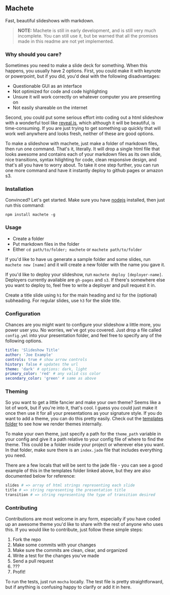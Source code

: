 Machete
-------

Fast, beautiful slideshows with markdown.

> **NOTE:** Machete is still in early development, and is still very much incomplete. You can still use it, but be warned that all the promises made in this readme are not yet implemented.


### Why should you care?

Sometimes you need to make a slide deck for something. When this happens, you usually have 2 options. First, you could make it with keynote or powerpoint, but if you did, you'd deal with the following disadvantages:

- Questionable GUI as an interface
- Not optimized for code and code highlighting
- Unsure it will work correctly on whatever computer you are presenting on
- Not easily shareable on the internet

Second, you could put some serious effort into coding out a html slideshow with a wonderful tool like [reveal.js](https://github.com/hakimel/reveal.js), which although it will be beautiful, is time-consuming. If you are just trying to get something up quickly that will work well anywhere and looks fresh, neither of these are good options.

To make a slideshow with machete, just make a folder of markdown files, then run one command. That's it, literally. It will drop a single html file that looks awesome and contains each of your markdown files as its own slide, nice transitions, syntax hilighting for code, clean responsive design, and that's all you have to worry about. To take it one step further, you can run one more command and have it instantly deploy to github pages or amazon s3.

### Installation

Convinced? Let's get started. Make sure you have [nodejs](http://nodejs.org) installed, then just run this command:

`npm install machete -g`

### Usage

- Create a folder
- Put markdown files in the folder
- Either `cd path/to/folder; machete` or `machete path/to/folder`

If you'd like to have us generate a sample folder and some slides, run `machete new [name]` and it will create a new folder with the name you gave it.

If you'd like to deploy your slideshow, run `machete deploy [deployer-name]`. Deployers currently available are `gh-pages` and `s3`. If there's somewhere else you want to deploy to, feel free to write a deployer and pull request it in.

Create a title slide using `h1` for the main heading and `h2` for the (optional) subheading. For regular slides, use `h3` for the slide title.

### Configuration

Chances are you might want to configure your slideshow a little more, you power user you. No worries, we've got you covered. Just drop a file called `config.yml` into your presentation folder, and feel free to specify any of the following options.

```yaml
title: 'Slideshow Title'
author: 'Joe Example'
controls: true # show arrow controls
history: false # updates the url
theme: 'dark' # options: dark, light
primary_color: 'red' # any valid css color
secondary_color: 'green' # same as above
```

### Theming

So you want to get a little fancier and make your own theme? Seems like a lot of work, but if you're into it, that's cool. I guess you could just make it once then use it for all your presentations as your signature style. If you do want to add a theme, you can do this pretty easily. Check out the [templates folder](#) to see how we render themes internally.

To make your own theme, just specify a path for the `theme_path` variable in your config and give it a path relative to your config file of where to find the theme. This could be a folder inside your project or wherever else you want. In that folder, make sure there is an `index.jade` file that includes everything you need.

There are a few locals that will be sent to the jade file - you can see a good example of this in the templates folder linked above, but they are also documented below for reference:

```ruby
slides # => array of html strings representing each slide
title # => string representing the presentation title
transition # => string representing the type of transition desired
```

### Contributing

Contributions are most welcome in any form, especially if you have coded up an awesome theme you'd like to share with the rest of anyone who uses this. If you would like to contribute, just follow these simple steps:

1. Fork the repo
2. Make some commits with your changes
3. Make sure the commits are clean, clear, and organized
4. Write a test for the changes you've made
5. Send a pull request
6. ???
7. Profit!

To run the tests, just run `mocha` locally. The test file is pretty straightforward, but if anything is confusing happy to clarify or add it in here.
